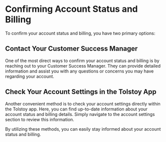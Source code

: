 # Confirming Account Status and Billing

To confirm your account status and billing, you have two primary options:

## Contact Your Customer Success Manager

One of the most direct ways to confirm your account status and billing is by reaching out to your Customer Success Manager. They can provide detailed information and assist you with any questions or concerns you may have regarding your account.

## Check Your Account Settings in the Tolstoy App

Another convenient method is to check your account settings directly within the Tolstoy app. Here, you can find up-to-date information about your account status and billing details. Simply navigate to the account settings section to review this information.

By utilizing these methods, you can easily stay informed about your account status and billing.